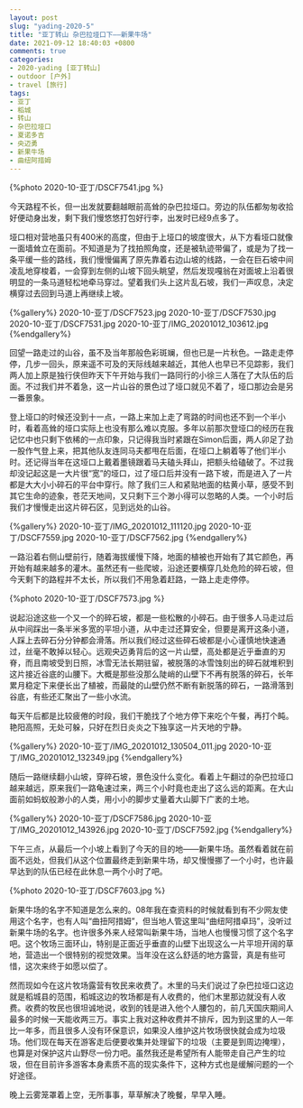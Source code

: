 ```yaml
---
layout: post
slug: "yading-2020-5"
title: "亚丁转山 杂巴拉垭口下——新果牛场"
date: 2021-09-12 18:40:03 +0800
comments: true
categories:
- 2020-yading [亚丁转山]
- outdoor [户外]
- travel [旅行]
tags:
- 亚丁
- 稻城
- 转山
- 杂巴拉垭口
- 夏诺多吉
- 央迈勇
- 新果牛场
- 曲纽阿措姆
---
```


{%photo 2020-10-亚丁/DSCF7541.jpg %}

今天路程不长，但一出发就要翻越眼前高耸的杂巴拉垭口。旁边的队伍都匆匆收拾好便动身出发，剩下我们慢悠悠打包好行李，出发时已经9点多了。

垭口相对营地虽只有400米的高度，但由于上垭口的坡度很大，从下方看垭口就像一面墙耸立在面前。不知道是为了找拍照角度，还是被轨迹带偏了，或是为了找一条平缓一些的路线，我们慢慢偏离了原先靠着右边山坡的线路，一会在巨石坡中间凌乱地穿梭着，一会穿到左侧的山坡下回头眺望，然后发现嘎翁在对面坡上沿着很明显的一条马道轻松地牵马穿过。望着我们头上这片乱石坡，我们一声叹息，决定横穿过去回到马道上再继续上坡。

<!--more-->

{%gallery%}
2020-10-亚丁/DSCF7523.jpg
2020-10-亚丁/DSCF7530.jpg
2020-10-亚丁/DSCF7531.jpg
2020-10-亚丁/IMG_20201012_103612.jpg
{%endgallery%}

回望一路走过的山谷，虽不及当年那般色彩斑斓，但也已是一片秋色。一路走走停停，几步一回头，原来遥不可及的天际线越来越近，其他人也早已不见踪影，我们两人加上原是独行侠但昨天下午开始与我们一路同行的小徐三人落在了大队伍的后面。不过我们并不着急，这一片山谷的景色过了垭口就见不着了，垭口那边会是另一番景象。

登上垭口的时候还没到十一点，一路上来加上走了弯路的时间也还不到一个半小时，看着高耸的垭口实际上也没有那么难以克服。多年以前那次登垭口的经历在我记忆中也只剩下依稀的一点印象，只记得我当时紧跟在Simon后面，两人卯足了劲一股作气登上来，把其他队友连同马夫都甩在后面，在垭口上躺着等了他们半小时。还记得当年在这垭口上戴着墨镜跟着马夫磕头拜山，把额头给磕破了。不过我却没记起这是一大片很“宽”的垭口，过了垭口后并没有一路下坡，而是进入了一片都是大大小小碎石的平台中穿行。除了我们三人和紧贴地面的枯黄小草，感受不到其它生命的迹象，苍茫天地间，又只剩下三个渺小得可以忽略的人类。一个小时后我们才慢慢走出这片碎石区，见到远处的山谷。

{%gallery%}
2020-10-亚丁/IMG_20201012_111120.jpg
2020-10-亚丁/DSCF7559.jpg
2020-10-亚丁/DSCF7562.jpg
{%endgallery%}

一路沿着右侧山壁前行，随着海拔缓慢下降，地面的植被也开始有了其它颜色，再开始有越来越多的灌木。虽然还有一些爬坡，沿途还要横穿几处危险的碎石坡，但今天剩下的路程并不太长，所以我们不用急着赶路，一路上走走停停。

{%photo 2020-10-亚丁/DSCF7573.jpg %}

说起沿途这些一个又一个的碎石坡，都是一些松散的小碎石。由于很多人马走过后从中间踩出一条半米多宽的平坦小道，从中走过还算安全，但要是离开这条小道，人踩上去碎石分分钟都会滑落。所以我们经过这些碎石坡都是小心谨慎地快速通过，丝毫不敢掉以轻心。远观央迈勇背后的这一片山壁，高处都是近乎垂直的刃脊，而且南坡受到日照，冰雪无法长期驻留，被脱落的冰雪蚀刻出的碎石就堆积到这片接近谷底的山腰下。大概是那些没那么陡峭的山壁下不再有脱落的碎石，长年累月稳定下来便长出了植被，而最陡的山壁仍然不断有新脱落的碎石，一路滑落到谷底，有些还汇聚出了一些小水流。

每天午后都是比较疲倦的时段，我们干脆找了个地方停下来吃个午餐，再打个盹。艳阳高照，无处可躲，只好在烈日炎炎之下独享这一片天地的宁静。

{%gallery%}
2020-10-亚丁/IMG_20201012_130504_011.jpg
2020-10-亚丁/IMG_20201012_132349.jpg
{%endgallery%}

随后一路继续翻小山坡，穿碎石坡，景色没什么变化。看着上午翻过的杂巴拉垭口越来越远，原来我们一路龟速过来，两三个小时竟也走出了这么远的距离。在大山面前如蚂蚁般渺小的人类，用小小的脚步丈量着大山脚下广袤的土地。

{%gallery%}
2020-10-亚丁/DSCF7586.jpg
2020-10-亚丁/IMG_20201012_143926.jpg
2020-10-亚丁/DSCF7592.jpg
{%endgallery%}

下午三点，从最后一个小坡上看到了今天的目的地——新果牛场。虽然看着就在前面不远处，但我们从这个位置最终走到新果牛场，却又慢慢挪了一个小时，也许最早达到的队伍已经在此休息一两个小时了吧。

{%photo 2020-10-亚丁/DSCF7603.jpg %}

新果牛场的名字不知道是怎么来的。08年我在查资料的时候就看到有不少网友使用这个名字，也有人叫“曲扭阿措姆”，但当地人管这里叫“曲纽阿措卓玛”，没听过新果牛场的名字。也许很多外来人经常叫新果牛场，当地人也慢慢习惯了这个名字吧。这个牧场三面环山，特别是正面近乎垂直的山壁下出现这么一片平坦开阔的草地，营造出一个很特别的视觉效果。当年没在这么舒适的地方露营，真是有些可惜，这次来终于如愿以偿了。

然而现如今在这片牧场露营有牧民来收费了。木里的马夫们说过了杂巴拉垭口这边就是稻城县的范围，稻城这边的牧场都是有人收费的，他们木里那边就没有人收费。收费的牧民也很坦诚地说，收到的钱是进入他个人腰包的，前几天国庆期间人最多的时候一天能收两三万。事实上我对这种收费并不排斥，因为到这里的人一年比一年多，而且很多人没有环保意识，如果没人维护这片牧场很快就会成为垃圾场。他们现在每天在游客走后便要收集并处理留下的垃圾（主要是到周边掩埋），也算是对保护这片山野尽一份力吧。虽然我还是希望所有人能带走自己产生的垃圾，但在目前许多游客本身素质不高的现实条件下，这种方式也是缓解问题的一个好途径。

晚上云雾笼罩着上空，无所事事，草草解决了晚餐，早早入睡。
